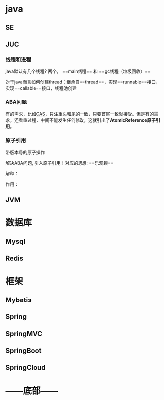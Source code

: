 # java

## SE





## JUC

### 线程和进程

java默认有几个线程? 两个， ==main线程== 和 ==gc线程（垃圾回收）==

对于java而言如何创建thread：继承自==thread==，实现==runnable==接口，实现==callable==接口，线程池创建



### ABA问题

有的需求，比如[CAS](https://so.csdn.net/so/search?q=CAS&spm=1001.2101.3001.7020)，只注重头和尾的一致，只要首尾一致就接受。但是有的需求，还看重过程，中间不能发生任何修改，这就引出了**AtomicReference原子引用**。

### 原子引用

带版本号的原子操作

解决ABA问题, 引入原子引用！对应的思想: ==乐观锁==

解释：

作用：

## JVM



# 数据库

## Mysql



## Redis



# 框架

## Mybatis



## Spring



## SpringMVC



## SpringBoot



## SpringCloud





# ——底部——